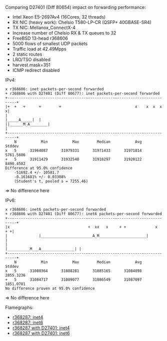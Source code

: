 Comparing D27401 (Diff 80654) impact on forwarding performance:
  - Intel Xeon E5-2697Av4 (16Cores, 32 threads)
  - RX NIC (heavy work): Chelsio T580-LP-CR (QSFP+ 40GBASE-SR4)
  - TX NIC: Mellanox_ConnectX-4
  - Increase number of Chelsio RX & TX queues to 32
  - FreeBSD 13-head r368606
  - 5000 flows of smallest UDP packets
  - Traffic load at 42.49Mpps
  - 2 static routes
  - LRO/TSO disabled
  - harvest.mask=351
  - ICMP redirect disabled

IPv4:
```
x r368606: inet packets-per-second forwarded
+ r368606 with D27401 (Diff 80677): inet packets-per-second forwarded
+--------------------------------------------------------------------------+
|+  +   +      +        +                                 x    x  x  x    x|
|                                                           |_____A_____|  |
||______M_A________|                                                       |
+--------------------------------------------------------------------------+
    N           Min           Max        Median           Avg        Stddev
x   5      31964087      31979331      31971433      31971814     5761.5606
+   5      31911429      31932540      31918297      31920122     8490.4582
Difference at 95.0% confidence
	-51692.4 +/- 10581.7
	-0.161681% +/- 0.03308%
	(Student's t, pooled s = 7255.46)
```

=> No difference here

IPv6:
```
x r368606: inet6 packets-per-second forwarded
+ r368606 with D27401 (Diff 80677): inet6 packets-per-second forwarded
+--------------------------------------------------------------------------+
|x                                   +  xx   x     + +             x    + +|
|              |_______________________A_M_____________________|           |
|                                         |__________M___A_______________| |
+--------------------------------------------------------------------------+
    N           Min           Max        Median           Avg        Stddev
x   5      31080364      31088281      31085165      31084898     2855.3236
+   5      31084717      31089077      31086549      31087097     1851.0781
No difference proven at 95.0% confidence
```

=> No difference here

Flamegraphs:
- [r368287: inet4](bench.r368606.inet4.pmc.svg)
- [r368287: inet6](bench.r368606.inet6.pmc.svg)
- [r368287 with D27401: inet4](bench.r368606D27401v4.inet4.pmc.svg)
- [r368287 with D27401: inet6](bench.r368606D27401v4.inet6.pmc.svg)
